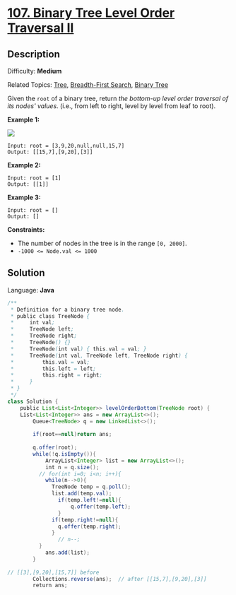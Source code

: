 # [107\. Binary Tree Level Order Traversal II](https://leetcode.com/problems/binary-tree-level-order-traversal-ii/)

## Description

Difficulty: **Medium**  

Related Topics: [Tree](https://leetcode.com/tag/tree/), [Breadth-First Search](https://leetcode.com/tag/breadth-first-search/), [Binary Tree](https://leetcode.com/tag/binary-tree/)


Given the `root` of a binary tree, return _the bottom-up level order traversal of its nodes' values_. (i.e., from left to right, level by level from leaf to root).

**Example 1:**

![](https://assets.leetcode.com/uploads/2021/02/19/tree1.jpg)

```
Input: root = [3,9,20,null,null,15,7]
Output: [[15,7],[9,20],[3]]
```

**Example 2:**

```
Input: root = [1]
Output: [[1]]
```

**Example 3:**

```
Input: root = []
Output: []
```

**Constraints:**

*   The number of nodes in the tree is in the range `[0, 2000]`.
*   `-1000 <= Node.val <= 1000`


## Solution

Language: **Java**

```java
/**
 * Definition for a binary tree node.
 * public class TreeNode {
 *     int val;
 *     TreeNode left;
 *     TreeNode right;
 *     TreeNode() {}
 *     TreeNode(int val) { this.val = val; }
 *     TreeNode(int val, TreeNode left, TreeNode right) {
 *         this.val = val;
 *         this.left = left;
 *         this.right = right;
 *     }
 * }
 */
class Solution {
    public List<List<Integer>> levelOrderBottom(TreeNode root) {
    List<List<Integer>> ans = new ArrayList<>();
        Queue<TreeNode> q = new LinkedList<>();
        
        if(root==null)return ans;
        
        q.offer(root);
        while(!q.isEmpty()){
            ArrayList<Integer> list = new ArrayList<>();
            int n = q.size();
          // for(int i=0; i<n; i++){
            while(n-->0){
              TreeNode temp = q.poll();
              list.add(temp.val);
                if(temp.left!=null){
                    q.offer(temp.left);
                }
              if(temp.right!=null){
                q.offer(temp.right);
              }
                // n--;
          }  
            ans.add(list);
        }
        
// [[3],[9,20],[15,7]] before
        Collections.reverse(ans);  // after [[15,7],[9,20],[3]]
        return ans;
```